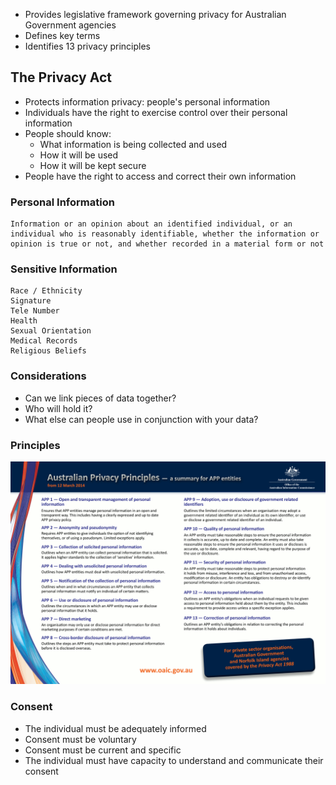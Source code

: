 - Provides legislative framework governing privacy for Australian Government agencies
- Defines key terms
- Identifies 13 privacy principles

## The Privacy Act
- Protects information privacy: people's personal information
- Individuals have the right to exercise control over their personal information
- People should know:
	- What information is being collected and used
	- How it will be used
	- How it will be kept secure
- People have the right to access and correct their own information


### Personal Information

```
Information or an opinion about an identified individual, or an individual who is reasonably identifiable, whether the information or opinion is true or not, and whether recorded in a material form or not
```

### Sensitive Information

```
Race / Ethnicity
Signature
Tele Number
Health
Sexual Orientation
Medical Records
Religious Beliefs
```

### Considerations
- Can we link pieces of data together?
- Who will hold it?
- What else can people use in conjunction with your data?

### Principles

![](Images/australianprivacyprinciples-summary-1.png)

### Consent
- The individual must be adequately informed
- Consent must be voluntary
- Consent must be current and specific
- The individual must have capacity to understand and communicate their consent